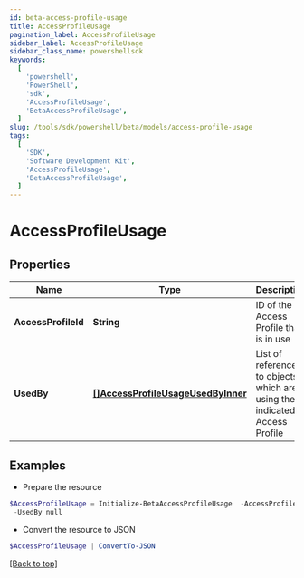 ```yaml
---
id: beta-access-profile-usage
title: AccessProfileUsage
pagination_label: AccessProfileUsage
sidebar_label: AccessProfileUsage
sidebar_class_name: powershellsdk
keywords:
  [
    'powershell',
    'PowerShell',
    'sdk',
    'AccessProfileUsage',
    'BetaAccessProfileUsage',
  ]
slug: /tools/sdk/powershell/beta/models/access-profile-usage
tags:
  [
    'SDK',
    'Software Development Kit',
    'AccessProfileUsage',
    'BetaAccessProfileUsage',
  ]
---
```


# AccessProfileUsage

## Properties

| Name | Type | Description | Notes |
| --- | --- | --- | --- |
| **AccessProfileId** | **String** | ID of the Access Profile that is in use | [optional] |
| **UsedBy** | [**[]AccessProfileUsageUsedByInner**](access-profile-usage-used-by-inner) | List of references to objects which are using the indicated Access Profile | [optional] |

## Examples

- Prepare the resource

```powershell
$AccessProfileUsage = Initialize-BetaAccessProfileUsage  -AccessProfileId 2c91808876438bbb017668c21919ecca `
 -UsedBy null
```

- Convert the resource to JSON

```powershell
$AccessProfileUsage | ConvertTo-JSON
```

[[Back to top]](#)
